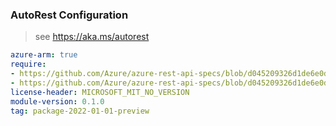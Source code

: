 ### AutoRest Configuration

> see https://aka.ms/autorest

``` yaml
azure-arm: true
require:
- https://github.com/Azure/azure-rest-api-specs/blob/d045209326d1de6e0d30f0341825526adfad5a55/specification/app/resource-manager/readme.md
- https://github.com/Azure/azure-rest-api-specs/blob/d045209326d1de6e0d30f0341825526adfad5a55/specification/app/resource-manager/readme.go.md
license-header: MICROSOFT_MIT_NO_VERSION
module-version: 0.1.0
tag: package-2022-01-01-preview
```
